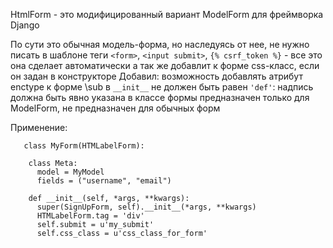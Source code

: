 HtmlForm - это модифицированный вариант ModelForm для фреймворка Django


По сути это обычная модель-форма, но наследуясь от нее, не нужно писать в шаблоне теги
`<form>`, `<input submit>`, `{% csrf_token %}` - все это она сделает автоматически
а так же добавлит к форме css-класс, если он задан в конструкторе
Добавил: возможность добавлять атрибут enctype к форме
\sub в `__init__` не должен быть равен `'def'`: надпись должна быть явно указана в классе формы
предназначен только для ModelForm, не предназначен для обычных форм
    
    
    
   Применение: 
   
       class MyForm(HTMLabelForm):

        class Meta:
          model = MyModel
          fields = ("username", "email")

        def __init__(self, *args, **kwargs):
          super(SignUpForm, self).__init__(*args, **kwargs)
          HTMLabelForm.tag = 'div' 
          self.submit = u'my_submit'
          self.css_class = u'css_class_for_form'
        
